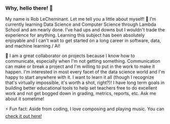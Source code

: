 ### Why, hello there! 👋

My name is Rob LeCheminant. Let me tell you a little about myself!
🌱 I’m currently learning Data Science and Computer Science through Lambda School and am nearly done. I've had ups and downs but I wouldn't trade the experience for anything. Learning this subject has been absolutely enjoyable and I can't wait to get started on a long career in software, data, and machine learning / AI! 

👯 I am a great collaborator on projects because I know how to communicate, especially when I'm not getting something. Communication can make or break a project and I'm willing to put in the work to make it happen. I'm interested in most every facet of the data science world and I'm happy to start anywhere with it. I want to learn it all (though I recognize that's virtually impossible, it's worth a shot, right?)! I have long term goals in building better educational tools to help set teachers free to do excellent work and not get bogged down in grading, metrics, reports, etc. Ask me about it sometime! 

⚡ Fun fact: Aside from coding, I love composing and playing music. You can <a href="https://lanarchiste.bandcamp.com">check it out here!</a>

<!--
**lechemrc/lechemrc** is a ✨ _special_ ✨ repository because its `README.md` (this file) appears on your GitHub profile.

Here are some ideas to get you started:

- 🔭 I’m currently working on ...
- 🌱 I’m currently learning ...
- 👯 I’m looking to collaborate on ...
- 🤔 I’m looking for help with ...
- 💬 Ask me about ...
- 📫 How to reach me: ...
- 😄 Pronouns: ...
- ⚡ Fun fact: ...
-->

